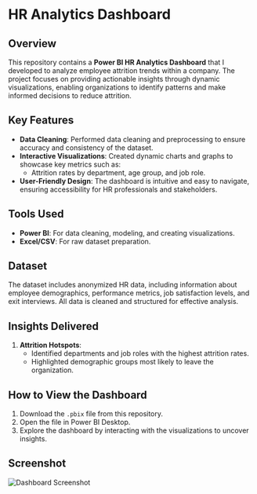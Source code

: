 # HR Analytics Dashboard

## Overview
This repository contains a **Power BI HR Analytics Dashboard** that I developed to analyze employee attrition trends within a company. The project focuses on providing actionable insights through dynamic visualizations, enabling organizations to identify patterns and make informed decisions to reduce attrition.

## Key Features
- **Data Cleaning**: Performed data cleaning and preprocessing to ensure accuracy and consistency of the dataset.
- **Interactive Visualizations**: Created dynamic charts and graphs to showcase key metrics such as:
  - Attrition rates by department, age group, and job role.
- **User-Friendly Design**: The dashboard is intuitive and easy to navigate, ensuring accessibility for HR professionals and stakeholders.

## Tools Used
- **Power BI**: For data cleaning, modeling, and creating visualizations.
- **Excel/CSV**: For raw dataset preparation.

## Dataset
The dataset includes anonymized HR data, including information about employee demographics, performance metrics, job satisfaction levels, and exit interviews. All data is cleaned and structured for effective analysis.

## Insights Delivered
1. **Attrition Hotspots**:
   - Identified departments and job roles with the highest attrition rates.
   - Highlighted demographic groups most likely to leave the organization.

## How to View the Dashboard
1. Download the `.pbix` file from this repository.
2. Open the file in Power BI Desktop.
3. Explore the dashboard by interacting with the visualizations to uncover insights.

## Screenshot
![Dashboard Screenshot]([link-to-image](https://drive.google.com/drive/folders/1vMw6obO_PE2uXnKfDpfZHERz53GwLIhV?usp=sharing))

